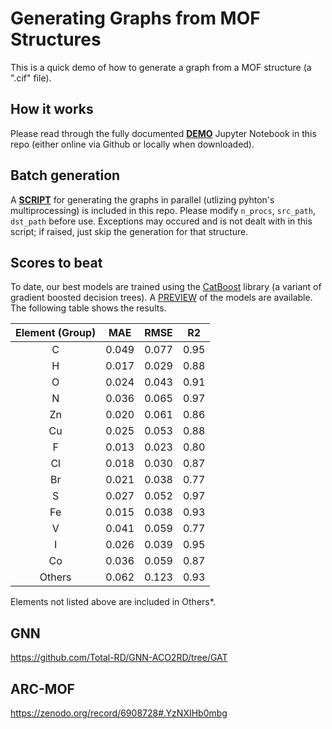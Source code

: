 # Generating Graphs from MOF Structures

This is a quick demo of how to generate a graph from a MOF structure (a ".cif" file).

## How it works

Please read through the fully documented [**DEMO**](demo.ipynb) Jupyter Notebook in this repo (either online via Github or locally when downloaded).

## Batch generation

A [**SCRIPT**](batch_generation.py) for generating the graphs in parallel (utlizing pyhton's multiprocessing) is included in this repo. Please modify `n_procs`, `src_path`, `dst_path` before use. Exceptions may occured and is not dealt with in this script; if raised, just skip the generation for that structure.

## Scores to beat

To date, our best models are trained using the [CatBoost](https://catboost.ai/) library (a variant of gradient boosted decision trees). A [PREVIEW](https://github.com/uOWooLab-JunLuo/milar-preview) of the models are available. The following table shows the results.

| Element (Group) | MAE | RMSE | R2 |
| :----: | :----: | :----: | :----: |
| C | 0.049 | 0.077 | 0.95 |
| H | 0.017 | 0.029 | 0.88 |
| O | 0.024 | 0.043 | 0.91 |
| N | 0.036 | 0.065 | 0.97 |
| Zn | 0.020 | 0.061 | 0.86 |
| Cu | 0.025 | 0.053 | 0.88 |
| F | 0.013 | 0.023 | 0.80 |
| Cl | 0.018 | 0.030 | 0.87 |
| Br | 0.021 | 0.038 | 0.77 |
| S | 0.027 | 0.052 | 0.97 |
| Fe | 0.015 | 0.038 | 0.93 |
| V | 0.041 | 0.059 | 0.77 |
| I | 0.026 | 0.039 | 0.95 |
| Co | 0.036 | 0.059 | 0.87 |
| Others | 0.062 | 0.123 | 0.93 |

Elements not listed above are included in Others*.

## GNN

https://github.com/Total-RD/GNN-ACO2RD/tree/GAT

## ARC-MOF

https://zenodo.org/record/6908728#.YzNXIHb0mbg



